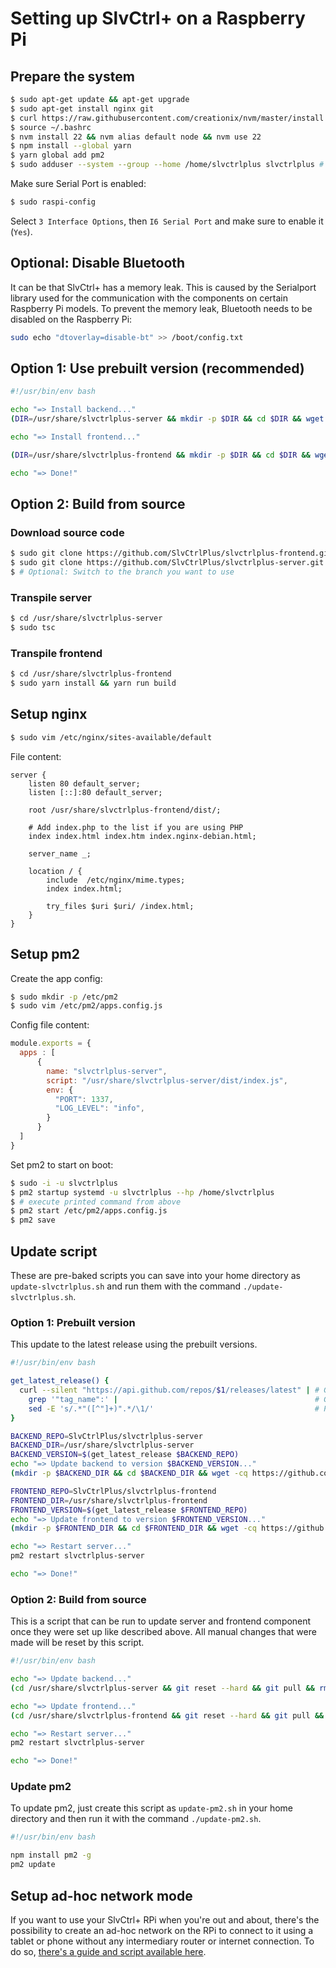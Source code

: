 # Setting up SlvCtrl+ on a Raspberry Pi

## Prepare the system
```bash
$ sudo apt-get update && apt-get upgrade
$ sudo apt-get install nginx git
$ curl https://raw.githubusercontent.com/creationix/nvm/master/install.sh | bash 
$ source ~/.bashrc
$ nvm install 22 && nvm alias default node && nvm use 22
$ npm install --global yarn
$ yarn global add pm2
$ sudo adduser --system --group --home /home/slvctrlplus slvctrlplus # creates the user to run the server, if it doesn't already exist
```

Make sure Serial Port is enabled:

```bash
$ sudo raspi-config
```

Select `3 Interface Options`, then `I6 Serial Port` and make sure to enable it (`Yes`).

## Optional: Disable Bluetooth
It can be that SlvCtrl+ has a memory leak. This is caused by the Serialport library used for the communication with the components on certain Raspberry Pi models. To prevent the memory leak, Bluetooth needs to be disabled on the Raspberry Pi:

```bash
sudo echo "dtoverlay=disable-bt" >> /boot/config.txt
```

## Option 1: Use prebuilt version (recommended)
```bash
#!/usr/bin/env bash

echo "=> Install backend..."
(DIR=/usr/share/slvctrlplus-server && mkdir -p $DIR && cd $DIR && wget -cq https://github.com/SlvCtrlPlus/slvctrlplus-server/releases/latest/download/dist.tar.gz -O - | tar -xz)

echo "=> Install frontend..."

(DIR=/usr/share/slvctrlplus-frontend && mkdir -p $DIR && cd $DIR && wget -cq https://github.com/SlvCtrlPlus/slvctrlplus-frontend/releases/latest/download/dist.tar.gz -O - | tar -xz)

echo "=> Done!"
```

## Option 2: Build from source
### Download source code
```bash
$ sudo git clone https://github.com/SlvCtrlPlus/slvctrlplus-frontend.git /usr/share
$ sudo git clone https://github.com/SlvCtrlPlus/slvctrlplus-server.git /usr/share
$ # Optional: Switch to the branch you want to use
```

### Transpile server
```bash
$ cd /usr/share/slvctrlplus-server
$ sudo tsc
```

### Transpile frontend
```bash
$ cd /usr/share/slvctrlplus-frontend
$ sudo yarn install && yarn run build
```

## Setup nginx
```bash
$ sudo vim /etc/nginx/sites-available/default
```

File content:

```
server {
	listen 80 default_server;
	listen [::]:80 default_server;

	root /usr/share/slvctrlplus-frontend/dist/;

	# Add index.php to the list if you are using PHP
	index index.html index.htm index.nginx-debian.html;

	server_name _;

	location / {
		include  /etc/nginx/mime.types;
		index index.html;

		try_files $uri $uri/ /index.html;
	}
}
```

## Setup pm2
Create the app config:

```bash
$ sudo mkdir -p /etc/pm2
$ sudo vim /etc/pm2/apps.config.js
```

Config file content:
```js
module.exports = {
  apps : [
      {
        name: "slvctrlplus-server",
        script: "/usr/share/slvctrlplus-server/dist/index.js",
        env: {
          "PORT": 1337,
          "LOG_LEVEL": "info",
        }
      }
  ]
}
```

Set pm2 to start on boot:
```bash
$ sudo -i -u slvctrlplus
$ pm2 startup systemd -u slvctrlplus --hp /home/slvctrlplus
$ # execute printed command from above
$ pm2 start /etc/pm2/apps.config.js
$ pm2 save
```

## Update script
These are pre-baked scripts you can save into your home directory as `update-slvctrlplus.sh` and run them with the 
command `./update-slvctrlplus.sh`.

### Option 1: Prebuilt version
This update to the latest release using the prebuilt versions.

```bash
#!/usr/bin/env bash

get_latest_release() {
  curl --silent "https://api.github.com/repos/$1/releases/latest" | # Get latest release from GitHub api
    grep '"tag_name":' |                                            # Get tag line
    sed -E 's/.*"([^"]+)".*/\1/'                                    # Pluck JSON value
}

BACKEND_REPO=SlvCtrlPlus/slvctrlplus-server
BACKEND_DIR=/usr/share/slvctrlplus-server
BACKEND_VERSION=$(get_latest_release $BACKEND_REPO)
echo "=> Update backend to version $BACKEND_VERSION..."
(mkdir -p $BACKEND_DIR && cd $BACKEND_DIR && wget -cq https://github.com/$BACKEND_REPO/releases/latest/download/dist.tar.gz -O - | tar -xz)

FRONTEND_REPO=SlvCtrlPlus/slvctrlplus-frontend
FRONTEND_DIR=/usr/share/slvctrlplus-frontend
FRONTEND_VERSION=$(get_latest_release $FRONTEND_REPO)
echo "=> Update frontend to version $FRONTEND_VERSION..."
(mkdir -p $FRONTEND_DIR && cd $FRONTEND_DIR && wget -cq https://github.com/$FRONTEND_REPO/releases/latest/download/dist.tar.gz -O - | tar -xz)

echo "=> Restart server..."
pm2 restart slvctrlplus-server

echo "=> Done!"
```

### Option 2: Build from source
This is a script that can be run to update server and frontend component once they were set up like described above. 
All manual changes that were made will be reset by this script.

```bash
#!/usr/bin/env bash

echo "=> Update backend..."
(cd /usr/share/slvctrlplus-server && git reset --hard && git pull && rm -rf node_module/ && yarn install && tsc)

echo "=> Update frontend..."
(cd /usr/share/slvctrlplus-frontend && git reset --hard && git pull && rm -rf node_module/ && yarn install && yarn run build)

echo "=> Restart server..."
pm2 restart slvctrlplus-server

echo "=> Done!"
```

### Update pm2
To update pm2, just create this script as `update-pm2.sh` in your home directory and then run it with the 
command `./update-pm2.sh`.

```bash
#!/usr/bin/env bash

npm install pm2 -g
pm2 update
```

## Setup ad-hoc network mode
If you want to use your SlvCtrl+ RPi when you're out and about, there's the possibility to create an ad-hoc network on the RPi to connect to it using a tablet 
or phone without any intermediary router or internet connection. To do so, [there's a guide and script available here](https://www.raspberryconnect.com/projects/65-raspberrypi-hotspot-accesspoints/183-raspberry-pi-automatic-hotspot-and-static-hotspot-installer).
